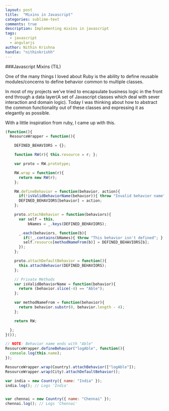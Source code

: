 ```yaml
---
layout: post
title:  "Mixins in Javascript"
categories: sublime-text
comments: true
description: Implementing mixins in javascript
tags:
  - javascript
  - angularjs
author: Nithin Krishna
handle: "nithinkrishh"
---
```


###Javascript Mixins (TIL)

One of the many things I loved about Ruby is the ability to define reusable modules/concerns to define behavior common to multiple classes.

In most of my projects we've tried to encapsulate business logic in the front end through a data layer(A set of Javascript classes which deal with sever interaction and domain logic). Today I was thinking about how to abstract the common functionality out of these classes and expressing it as elegantly as possible.

With a little inspiration from ruby, I came up with this.

```javascript
(function(){
  ResourceWrapper = function(){

    DEFINED_BEHAVIORS = {};

    function RW(r){ this.resource = r; };

    var proto = RW.prototype;

    RW.wrap = function(r){
      return new RW(r);
    };

    RW.defineBehavior = function(behavior, action){
      if(!isValidBehaviorName(behavior)){ throw "Invalid behavior name"; };
      DEFINED_BEHAVIORS[behavior] = action;
    };

    proto.attachBehavior = function(behaviors){
      var self = this,
          bNames = _.keys(DEFINED_BEHAVIORS);

      _.each(behaviors, function(b){
        if(!_.contains(bNames){ throw "This behavior isn't defined"; };
        self.resource[methodNameFrom(b)] = DEFINED_BEHAVIORS[b];
      });
    };

    proto.attachDefaultBehavior = function(){
      this.attachBehavior(DEFINED_BEHAVIORS);
    };

    // Private Methods
    var isValidBehaviorName = function(behavior){
      return (behavior.slice(-4) == "Able");
    };

    var methodNameFrom = function(behavior){
      return behavior.substr(0, behavior.length - 4);
    };

    return RW;

  };
}());

// NOTE: Behavior name ends with "Able"
ResourceWrapper.defineBehavior("logAble", function(){
  console.log(this.name);
});

ResourceWrapper.wrap(Country).attachBehavior(["logAble"]);
ResourceWrapper.wrap(City).attachDefaultBehavior();

var india = new Country({ name: "India" });
india.log(); // Logs 'India'


var chennai = new Country({ name: "Chennai" });
chennai.log(); // Logs 'Chennai'

```
